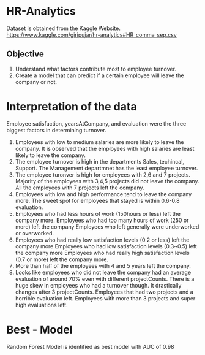 # HR-Analytics

Dataset is obtained from the Kaggle Website.
https://www.kaggle.com/giripujar/hr-analytics#HR_comma_sep.csv

## Objective
1. Understand what factors contribute most to employee turnover. 
2. Create a model that can predict if a certain employee will leave the company or not.

# Interpretation of the data
Employee satisfaction, yearsAtCompany, and evaluation were the three biggest factors in determining turnover.

1. Employees with low to medium salaries are more likely to leave the company. It is observed that the employees with high salaries are least likely to leave the company.
2. The employee turnover is high in the departments Sales, techincal, Support. The Management departmnet has the least employee turnover.
3. The employee turonver is high for employees with 2,6 and 7 projects. Majority of the employees with 3,4,5 projects did not leave the company. All the employees with 7 projects left the company.
4. Employees with low and high performance tend to leave the company more. The sweet spot for employees that stayed is within 0.6-0.8 evaluation.
5. Employees who had less hours of work (150hours or less) left the company more. Employees who had too many hours of work (250 or more) left the company Employees who left generally were underworked or overworked.
6. Employees who had really low satisfaction levels (0.2 or less) left the company more Employees who had low satisfaction levels (0.3~0.5) left the company more Employees who had really high satisfaction levels (0.7 or more) left the company more.
7. More than half of the employees with 4 and 5 years left the company.
8. Looks like employees who did not leave the company had an average evaluation of around 70% even with different projectCounts. There is a huge skew in employees who had a turnover though. It drastically changes after 3 projectCounts. Employees that had two projects and a horrible evaluation left. Employees with more than 3 projects and super high evaluations left.

# Best - Model
Random Forest Model is identified as best model with AUC of 0.98

